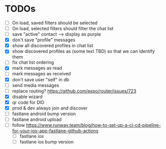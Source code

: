# TODOs

- [ ] On load, saved filters should be selected
- [ ] On load, selected filters should filter the chat list
- [ ] save "active" contact --> display as purple
- [x] don't save "profile" messages
- [x] show all discovered profiles in chat list
- [x] show discovered profiles as (some text TBD) so that we can identify them
- [ ] fix chat list ordering
- [x] mark messages as read
- [ ] mark messages as received
- [x] don't save user "self" in db
- [ ] send media messages
- [ ] replace routing? https://github.com/expo/router/issues/723
- [x] disable wizard
- [x] qr code for DID
- [x] prod & dev always join and discover
- [ ] fastlane android bump version
- [ ] fastlane android upload
- [ ] follow https://www.runway.team/blog/how-to-set-up-a-ci-cd-pipeline-for-your-ios-app-fastlane-github-actions
  - [ ] fastlane ios
  - [ ] fastlane ios bump version

